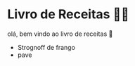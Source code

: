 # Livro de Receitas :man_cook:

olá, bem vindo ao livro de receitas :wave:

- Strognoff de frango
- pave